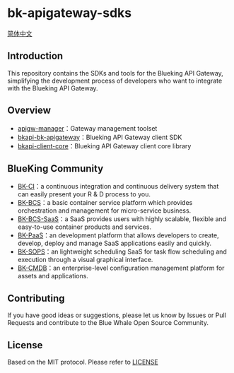 # bk-apigateway-sdks
[简体中文](README_EN.md)

## Introduction
This repository contains the SDKs and tools for the Blueking API Gateway, simplifying the development process of developers who want to integrate with the Blueking API Gateway.

## Overview
- [apigw-manager](apigw-manager)：Gateway management toolset
- [bkapi-bk-apigateway](bkapi-bk-apigateway)：Blueking API Gateway client SDK
- [bkapi-client-core](bkapi-client-core)：Blueking API Gateway client core library

## BlueKing Community

- [BK-CI](https://github.com/Tencent/bk-ci)：a continuous integration and continuous delivery system that can easily present your R & D process to you.
- [BK-BCS](https://github.com/Tencent/bk-bcs)：a basic container service platform which provides orchestration and management for micro-service business.
- [BK-BCS-SaaS](https://github.com/Tencent/bk-bcs-saas)：a SaaS provides users with highly scalable, flexible and easy-to-use container products and services.
- [BK-PaaS](https://github.com/Tencent/bk-PaaS)：an development platform that allows developers to create, develop, deploy and manage SaaS applications easily and quickly.
- [BK-SOPS](https://github.com/Tencent/bk-sops)：an lightweight scheduling SaaS  for task flow scheduling and execution through a visual graphical interface.
- [BK-CMDB](https://github.com/Tencent/bk-cmdb)：an enterprise-level configuration management platform for assets and applications.

## Contributing

If you have good ideas or suggestions, please let us know by Issues or Pull Requests and contribute to the Blue Whale Open Source Community.

## License

Based on the MIT protocol. Please refer to [LICENSE](LICENSE.txt)
